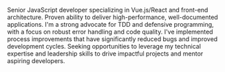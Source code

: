 Senior JavaScript developer specializing in Vue.js/React and front-end architecture. Proven ability to deliver high-performance, well-documented applications. I'm a strong advocate for TDD and defensive programming, with a focus on robust error handling and code quality. I've implemented process improvements that have significantly reduced bugs and improved development cycles. Seeking opportunities to leverage my technical expertise and leadership skills to drive impactful projects and mentor aspiring developers.
